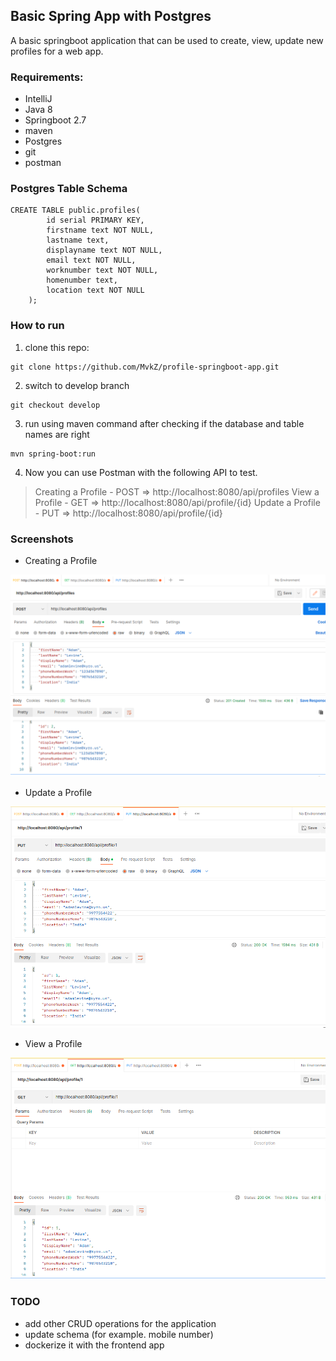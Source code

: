 ## Basic Spring App with Postgres

A basic springboot application that can be used to create, view, update new profiles for a web app.

### Requirements:

- IntelliJ
- Java 8
- Springboot 2.7
- maven
- Postgres
- git
- postman

### Postgres Table Schema

```shell
CREATE TABLE public.profiles(
        id serial PRIMARY KEY,
        firstname text NOT NULL,
        lastname text,
        displayname text NOT NULL,
        email text NOT NULL,
        worknumber text NOT NULL,
        homenumber text,
        location text NOT NULL
    );
```

### How to run

1. clone this repo:

```shell
git clone https://github.com/MvkZ/profile-springboot-app.git
```

2. switch to develop branch

```shell
git checkout develop
```

3. run using maven command after checking if the database and table names are right

```shell
mvn spring-boot:run
```

4. Now you can use Postman with the following API to test.

> Creating a Profile - POST => http://localhost:8080/api/profiles
> View a Profile - GET => http://localhost:8080/api/profile/{id}
> Update a Profile - PUT => http://localhost:8080/api/profile/{id}

### Screenshots

- Creating a Profile

![](post-api.png)

- Update a Profile

![](put-api.png)

- View a Profile

![](get-api.png)

### TODO

- add other CRUD operations for the application
- update schema (for example. mobile number)
- dockerize it with the frontend app